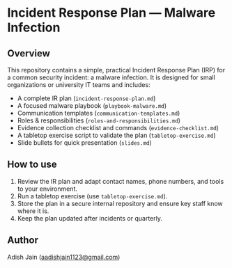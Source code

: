# Incident Response Plan — Malware Infection

## Overview
This repository contains a simple, practical Incident Response Plan (IRP) for a common security incident: a malware infection. It is designed for small organizations or university IT teams and includes:

- A complete IR plan (`incident-response-plan.md`)
- A focused malware playbook (`playbook-malware.md`)
- Communication templates (`communication-templates.md`)
- Roles & responsibilities (`roles-and-responsibilities.md`)
- Evidence collection checklist and commands (`evidence-checklist.md`)
- A tabletop exercise script to validate the plan (`tabletop-exercise.md`)
- Slide bullets for quick presentation (`slides.md`)

## How to use
1. Review the IR plan and adapt contact names, phone numbers, and tools to your environment.
2. Run a tabletop exercise (use `tabletop-exercise.md`).
3. Store the plan in a secure internal repository and ensure key staff know where it is.
4. Keep the plan updated after incidents or quarterly.

## Author
Adish Jain (aadishjain1123@gmail.com)
